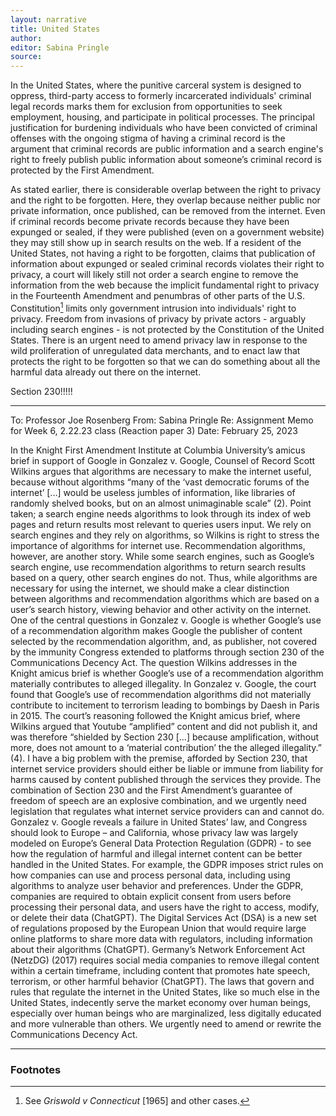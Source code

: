 ```yaml
---
layout: narrative
title: United States
author:
editor: Sabina Pringle
source:
---
```


In the United States, where the punitive carceral system is designed to oppress, third-party access to formerly incarcerated individuals' criminal legal records marks them for exclusion from opportunities to seek employment, housing, and participate in political processes. The principal justification for burdening individuals who have been convicted of criminal offenses with the ongoing stigma of having a criminal record is the argument that criminal records are public information and a search engine's right to freely publish public information about someone’s criminal record is protected by the First Amendment.

As stated earlier, there is considerable overlap between the right to privacy and the right to be forgotten. Here, they overlap because neither public nor private information, once published, can be removed from the internet. Even if criminal records become private records because they have been expunged or sealed, if they were published (even on a government website) they may still show up in search results on the web. If a resident of the United States, not having a right to be forgotten, claims that publication of information about expunged or sealed criminal records violates their right to privacy, a court will likely still not order a search engine to remove the information from the web because the implicit fundamental right to privacy in the Fourteenth Amendment and penumbras of other parts of the U.S. Constitution[^9] limits only government intrusion into individuals' right to privacy. Freedom from invasions of privacy by private actors - arguably including search engines - is not protected by the Constitution of the United States. There is an urgent need to amend privacy law in response to the wild proliferation of unregulated data merchants, and to enact law that protects the right to be forgotten so that we can do something about all the harmful data already out there on the internet.

Section 230!!!!!

---

To: 	Professor Joe Rosenberg
From: 	Sabina Pringle
Re: 	Assignment Memo for Week 6, 2.22.23 class (Reaction paper 3)
Date: 	February 25, 2023

In the Knight First Amendment Institute at Columbia University’s amicus brief in support of Google in Gonzalez v. Google, Counsel of Record Scott Wilkins argues that algorithms are necessary to make the internet useful, because without algorithms “many of the ‘vast democratic forums of the internet’ […] would be useless jumbles of information, like libraries of randomly shelved books, but on an almost unimaginable scale” (2). Point taken; a search engine needs algorithms to look through its index of web pages and return results most relevant to queries users input. We rely on search engines and they rely on algorithms, so Wilkins is right to stress the importance of algorithms for internet use. Recommendation algorithms, however, are another story. While some search engines, such as Google’s search engine, use recommendation algorithms to return search results based on a query, other search engines do not.  Thus, while algorithms are necessary for using the internet, we should make a clear distinction between algorithms and recommendation algorithms which are based on a user’s search history, viewing behavior and other activity on the internet.  
One of the central questions in Gonzalez v. Google is whether Google’s use of a recommendation algorithm makes Google the publisher of content selected by the recommendation algorithm, and, as publisher, not covered by the immunity Congress extended to platforms through section 230 of the Communications Decency Act.  The question Wilkins addresses in the Knight amicus brief is whether Google’s use of a recommendation algorithm materially contributes to alleged illegality.  In Gonzalez v. Google, the court found that Google’s use of recommendation algorithms did not materially contribute to incitement to terrorism leading to bombings by Daesh  in Paris in 2015. The court’s reasoning followed the Knight amicus brief, where Wilkins argued that Youtube “amplified” content and did not publish it, and was therefore “shielded by Section 230 […] because amplification, without more, does not amount to a ‘material contribution’ the the alleged illegality.” (4).
I have a big problem with the premise, afforded by Section 230, that internet service providers should either be liable or immune from liability for harms caused by content published through the services they provide. The combination of Section 230 and the First Amendment’s guarantee of freedom of speech are an explosive combination, and we urgently need legislation that regulates what internet service providers can and cannot do. Gonzalez v. Google reveals a failure in United States’ law, and Congress should look to Europe – and California, whose privacy law was largely modeled on Europe’s General Data Protection Regulation (GDPR) - to see how the regulation of harmful and illegal internet content can be better handled in the United States.
For example, the GDPR imposes strict rules on how companies can use and process personal data, including using algorithms to analyze user behavior and preferences. Under the GDPR, companies are required to obtain explicit consent from users before processing their personal data, and users have the right to access, modify, or delete their data (ChatGPT). The Digital Services Act (DSA) is a new set of regulations proposed by the European Union that would require large online platforms to share more data with regulators, including information about their algorithms (ChatGPT). Germany’s Network Enforcement Act (NetzDG) (2017) requires social media companies to remove illegal content within a certain timeframe, including content that promotes hate speech, terrorism, or other harmful behavior (ChatGPT).
The laws that govern and rules that regulate the internet in the United States, like so much else in the United States, indecently serve the market economy over human beings, especially over human beings who are marginalized, less digitally educated and more vulnerable than others. We urgently need to amend or rewrite the Communications Decency Act.


[^8]:(footnote saying what scarlet letter is)   

[^9]:See *Griswold v Connecticut* [1965] and other cases.

---

### Footnotes
